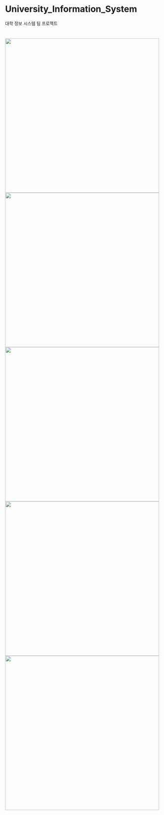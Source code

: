 # University_Information_System
대학 정보 시스템 팀 프로젝트

#

<div>
<img width="500" src = "https://user-images.githubusercontent.com/67724306/104548410-1bf26e80-5674-11eb-93ea-255c4db9ef7d.png">
</div>
<div>
<img width="500" src = "https://user-images.githubusercontent.com/67724306/104548416-1d239b80-5674-11eb-9b08-03c2ba77d917.png">
<img width="500" src = "https://user-images.githubusercontent.com/67724306/104548418-1dbc3200-5674-11eb-8002-cf9231635492.png">
<img width="500" src = "https://user-images.githubusercontent.com/67724306/104548420-1eed5f00-5674-11eb-92b4-bed44860a4c2.png">
<img width="500" src = "https://user-images.githubusercontent.com/67724306/104548422-1f85f580-5674-11eb-993d-3ba48b19af75.png">
</div>
